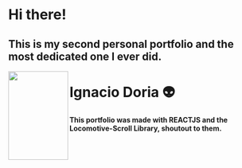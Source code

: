 # Hi there!
## This is my second personal portfolio and the most dedicated one I ever did.
<img src="https://www.shareicon.net/download/2016/07/08/117367_logo_512x512.png" align="left"
     alt="" width="120" height="178">
# Ignacio Doria 👽

#### This portfolio was made with REACTJS and the Locomotive-Scroll Library, shoutout to them. 
